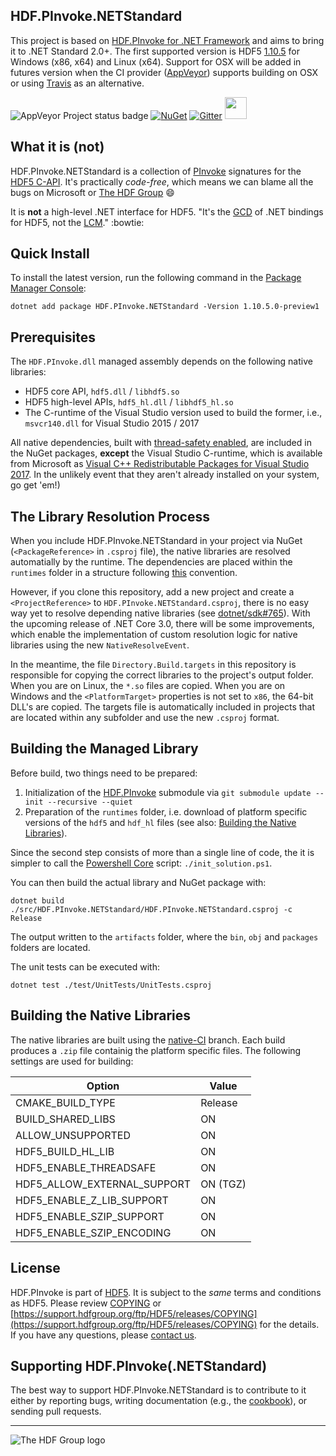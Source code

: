 ## HDF.PInvoke.NETStandard

This project is based on [HDF.PInvoke for .NET Framework](https://github.com/HDFGroup/HDF.PInvoke) and aims to bring it to .NET Standard 2.0+. The first supported version is HDF5 [1.10.5](https://portal.hdfgroup.org/display/support/Downloads) for Windows (x86, x64) and Linux (x64). Support for OSX will be added in futures version when the CI provider ([AppVeyor](https://www.appveyor.com/)) supports building on OSX or using [Travis](https://travis-ci.org/) as an alternative.

![AppVeyor Project status badge](https://ci.appveyor.com/api/projects/status/github/HDFGroup/HDF.PInvoke.NETStandard?branch=master&svg=true)
[![NuGet](https://img.shields.io/nuget/vpre/HDF.PInvoke.NETStandard.svg?label=Nuget)](https://www.nuget.org/packages/HDF.PInvoke.NETStandard)
[![Gitter](https://badges.gitter.im/HDFGroup/HDF.PInvoke.svg)](https://gitter.im/HDFGroup/HDF.PInvoke?utm_source=badge&utm_medium=badge&utm_campaign=pr-badge)
<a href="https://groups.google.com/forum/#!forum/sharp-hdf5"><img src="https://groups.google.com/forum/my-groups-color.png" width="35" height="35"></a>

## What it is (not)

HDF.PInvoke.NETStandard is a collection of [PInvoke](https://en.wikipedia.org/wiki/Platform_Invocation_Services)
signatures for the [HDF5 C-API](https://www.hdfgroup.org/HDF5/doc/RM/RM_H5Front.html).
It's practically *code-free*, which means we can blame all the bugs on Microsoft or [The HDF Group](https://www.hdfgroup.org/) :smile:

It is **not** a high-level .NET interface for HDF5. "It's the [GCD](https://en.wikipedia.org/wiki/Greatest_common_divisor)
of .NET bindings for HDF5, not the [LCM](https://en.wikipedia.org/wiki/Least_common_multiple)." :bowtie:

## Quick Install

To install the latest version, run the following command in the
[Package Manager Console](https://docs.nuget.org/docs/start-here/using-the-package-manager-console):

```
dotnet add package HDF.PInvoke.NETStandard -Version 1.10.5.0-preview1
```

## Prerequisites

The ``HDF.PInvoke.dll`` managed assembly depends on the following native libraries:
- HDF5 core API, ``hdf5.dll`` / ``libhdf5.so``
- HDF5 high-level APIs, ``hdf5_hl.dll`` / ``libhdf5_hl.so``
- The C-runtime of the Visual Studio version used to build the former, i.e., ``msvcr140.dll`` for Visual Studio 2015 / 2017

All native dependencies, built with [thread-safety enabled](https://support.hdfgroup.org/HDF5/faq/threadsafe.html),
are included in the NuGet packages,
**except** the Visual Studio C-runtime, which is available from Microsoft as [Visual C++ Redistributable Packages for Visual Studio 2017](https://support.microsoft.com/en-us/help/2977003/the-latest-supported-visual-c-downloads). In the unlikely event that they aren't already installed on your system, go get 'em!)

## The Library Resolution Process

When you include HDF.PInvoke.NETStandard in your project via NuGet (```<PackageReference>``` in ```.csproj``` file), the native libraries are resolved automatially by the runtime. The dependencies are placed within the ```runtimes``` folder in a structure following [this](https://docs.microsoft.com/en-us/nuget/create-packages/supporting-multiple-target-frameworks#architecture-specific-folders) convention.

However, if you clone this repository, add a new project and create a ```<ProjectReference>``` to ```HDF.PInvoke.NETStandard.csproj```, there is no easy way yet to resolve depending native libraries (see [dotnet/sdk#765](https://github.com/dotnet/sdk/issues/765)). With the upcoming release of .NET Core 3.0, there will be some improvements, which enable the implementation of custom resolution logic for native libraries using the new ```NativeResolveEvent```.

In the meantime, the file ```Directory.Build.targets``` in this repository is responsible for copying the correct libraries to the project's output folder. When you are on Linux, the ```*.so``` files are copied. When you are on Windows and the ```<PlatformTarget>``` properties is not set to ```x86```, the 64-bit DLL's are copied. The targets file is automatically included in projects that are located within any subfolder and use the new ```.csproj``` format.

## Building the Managed Library

Before build, two things need to be prepared:

1. Initialization of the [HDF.PInvoke](https://github.com/HDFGroup/HDF.PInvoke) submodule via
```git submodule update --init --recursive --quiet```
2. Preparation of the ```runtimes``` folder, i.e. download of platform specific versions of the ```hdf5``` and ```hdf_hl``` files (see also: [Building the Native Libraries](#native)).

Since the second step consists of more than a single line of code, the it is simpler to call the [Powershell Core](https://docs.microsoft.com/en-us/powershell/scripting/install/installing-powershell-core-on-windows?view=powershell-6) script: ```./init_solution.ps1```.

You can then build the actual library and NuGet package with:

```
dotnet build ./src/HDF.PInvoke.NETStandard/HDF.PInvoke.NETStandard.csproj -c Release
```

The output written to the ```artifacts``` folder, where the ```bin```, ```obj``` and ```packages``` folders are located.

The unit tests can be executed with:

```
dotnet test ./test/UnitTests/UnitTests.csproj
```

## <a name="native"></a>Building the Native Libraries

The native libraries are built using the [native-CI](https://github.com/HDFGroup/HDF.PInvoke.NETStandard/tree/native-CI) branch. Each build produces a ```.zip``` file containig the platform specific files. The following settings are used for building:

| Option                       | Value       |
| ---------------------------- | ----------- |
| CMAKE_BUILD_TYPE             | Release     | 
| BUILD_SHARED_LIBS            | ON          | 
| ALLOW_UNSUPPORTED            | ON          | 
| HDF5_BUILD_HL_LIB            | ON          | 
| HDF5_ENABLE_THREADSAFE       | ON          | 
| HDF5_ALLOW_EXTERNAL_SUPPORT  | ON (TGZ)    | 
| HDF5_ENABLE_Z_LIB_SUPPORT    | ON          | 
| HDF5_ENABLE_SZIP_SUPPORT     | ON          | 
| HDF5_ENABLE_SZIP_ENCODING    | ON          | 


## License

HDF.PInvoke is part of [HDF5](https://www.hdfgroup.org/HDF5/). It is subject to the *same* terms and conditions as HDF5. Please review [COPYING](COPYING) or [https://support.hdfgroup.org/ftp/HDF5/releases/COPYING](https://support.hdfgroup.org/ftp/HDF5/releases/COPYING) for the details. If you have any questions, please [contact us](http://www.hdfgroup.org/about/contact.html).

## Supporting HDF.PInvoke(.NETStandard)

The best way to support HDF.PInvoke.NETStandard is to contribute to it either by reporting
bugs, writing documentation (e.g., the [cookbook](https://github.com/HDFGroup/HDF.PInvoke/wiki/Cookbook)),
or sending pull requests.

***

![The HDF Group logo](https://github.com/HDFGroup/HDF.PInvoke/blob/master/images/The%20HDF%20Group.jpg)
